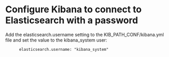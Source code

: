 # Configure Kibana to connect to Elasticsearch with a password

Add the elasticsearch.username setting to the KIB_PATH_CONF/kibana.yml file and set the value to the kibana_system user:

          elasticsearch.username: "kibana_system"
